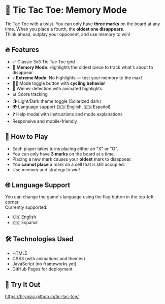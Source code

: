 # 🧠 Tic Tac Toe: Memory Mode

Tic Tac Toe with a twist. 
You can only have **three marks** on the board at any time. When you place a fourth, the **oldest one disappears**.  
Think ahead, outplay your opponent, and use memory to win!

## 🔥 Features

- ✅ Classic 3x3 Tic Tac Toe grid
- 🧠 **Memory Mode**: Highlights the oldest piece to track what's about to disappear
- 💀 **Extreme Mode**: No highlights — test your memory to the max!
- 🧠💀 Mode toggle button with **cycling behavior**
- 🎉 Winner detection with animated highlights
- 📊 Score tracking
- 🌗 Light/Dark theme toggle (Solarized dark)
- 🌍 Language support (🇺🇸 English, 🇪🇸 Español)
- ❓ Help modal with instructions and mode explanations
- Responsive and mobile-friendly

## 🚀 How to Play

- Each player takes turns placing either an "X" or "O".
- You can only have **3 marks** on the board at a time.
- Placing a new mark causes your **oldest** mark to disappear.
- You **cannot place** a mark on a cell that is still occupied.
- Use memory and strategy to win!

## 🌐 Language Support

You can change the game's language using the flag button in the top-left corner.  
Currently supported:
- 🇺🇸 English
- 🇪🇸 Español

## 🛠 Technologies Used

- HTML5
- CSS3 (with animations and themes)
- JavaScript (no frameworks yet)
- GitHub Pages for deployment

## 🧪 Try It Out
https://bryniac.github.io/tic-tac-toe/
